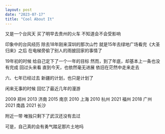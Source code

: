 ```yaml
---
layout: post
date: "2023-07-17"
title: "Cool About It"
---
```


又是一个台风天
买了明早去贵州的火车
不知道会不会受影响

印象中的台风经历
除去18年刚来深圳的那次山竹
就是15年去绿地广场看完《大圣归来》之后
在电梯旁偷了别人的雨披回家的事情了

19年初的时候
给自己定下了一个一年的目标
然而，到了年底，却基本上一条也没有完成
回过头来看
直到今天，也依然毫无进展
依旧在茫然中走来走去

六、七年已经过去
新疆的计划，也只是计划了

闲来无事的时候
回忆了最近几年的漫游

2009 郑州
2013 济南
2015 南京
2010 上海
2010 杭州
2021 福州
2018 广州
2021 南昌
2021 长沙

附近一带
唯独只剩下了武汉还没有去过

可是，自己真的会有勇气踏足那片土地吗